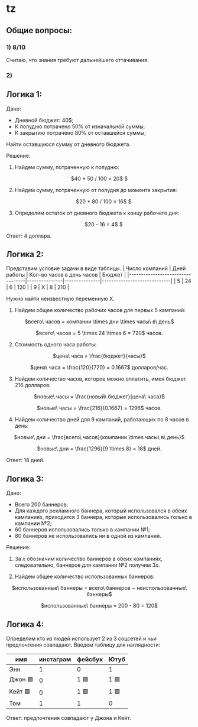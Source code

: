 # tz

## Общие вопросы:
### 1) 8/10
Считаю, что знания требуют дальнейшего оттачивания.

### 2) 

## Логика 1:
Дано: 

- Дневной бюджет: 40$;
- К полудню потрачено 50% от изначальной суммы;
- К закрытию потрачено 80% от оставшейся суммы;

Найти оставшуюся сумму от дневного бюджета.

Решение:
1. Найдем сумму, потраченную к полудню:
<p align="center">
    $40 * 50 / 100 = 20$ $
</p>

    
2. Найдем сумму, потраченную от полудня до момента закрытия:

   
   <p align="center">
    $20 * 80 / 100 = 16$ $
</p>

3. Определим остаток от дневного бюджета к концу рабочего дня:

   
   <p align="center">
    $20 - 16 = 4$ $
</p>

Ответ: 4 доллара.


## Логика 2:
Представим условие задачи в виде таблицы.
| Число компаний                         | Дней работы  | Кол-во часов в день часов  | Бюджет                  |
|----------------------------------|---------------|---------------|-----------------------------|
| 5            | 24             | 6             | 120                           |
| 9             | X             | 8             | 210                          |

Нужно найти неизвестную переменную X.

1. Найдем общее количество рабочих часов для первых 5 кампаний:

<p align="center">
    $всего\ часов = компании \times дни \times часы\ в\ день$
</p>

<p align="center">
    $всего\ часов = 5 \times 24 \times 6 = 720$ часов. 
</p>

2. Стоимость одного часа работы:


<p align="center">
    $цена\ часа = \frac{бюджет}{часы}$
</p>

<p align="center">
    $цена\ часа = \frac{120}{720} = 0.1667$  долларов/час. 
</p>




3. Найдем количество часов, которое можно оплатить, имея бюджет 216 долларов:

<p align="center">
    $новые\ часы = \frac{новый\ бюджет}{цена\ часа}$
</p>

<p align="center">
    $новые\ часы = \frac{216}{0.1667} = 1296$ часов. 
</p>




4. Найдем количество дней для 9 кампаний, работающих по 8 часов в день:
<p align="center">
    $новые\ дни = \frac{всего\ часов}{компании \times часы\ в\ день}$
</p>

<p align="center">
    $новые\ дни = \frac{1296}{9 \times 8} = 18$ дней.
</p>

Ответ: 18 дней.





## Логика 3:

Дано:

- Всего 200 баннеров;
- Для каждого рекламного баннера, который использовался в обеих кампаниях, приходится 3 баннера, которые использовались только в кампании №2;
- 60 баннеров использовались только в кампании №1;
- 80 баннеров не использовались ни в одной из кампаний.

Решение:
1. За $x$ обозначим количество баннеров в обеих компаниях, следовательно, баннеров для кампании №2 получим $3x$. 

2. Найдем общее количество использованных баннеров:

<p align="center">
    $использованные\ баннеры = всего\ баннеров − неиспользованные\ баннеры$
</p>

<p align="center">
    $использованные\ баннеры = 200 - 80 = 120$
</p>


  







## Логика 4:

Определим кто из людей использует 2 из 3 соцсетей и чьи предпочтения совпадают. Введем таблицу для наглядности:

| имя                         | инстаграм  | фейсбук | Ютуб                  |
|-----------------------------|---------------|---------------|-----------------------------|
|  Энн             | 1             | 0            | 1                          |
|  Джон 🟩             | 0             | 1 🟩             | 1    🟩                       |
|  Кейт 🟩            | 0             | 1  🟩           | 1   🟩                        |
|  Том             | 1             | 1             | 0                           |

Ответ: предпочтения совпадают у Джона и Кейт.
